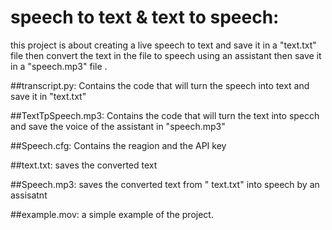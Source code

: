 # speech to text & text to speech:
this project is about creating a live speech to text and save it in a "text.txt" file then convert the text in the file to speech using an assistant then save it in a "speech.mp3" file . 



##transcript.py:
 Contains the code that will turn the speech into text and save it in "text.txt"
 
 
##TextTpSpeech.mp3:
 Contains the code that will turn the text into specch and save the voice of the assistant in "speech.mp3"
 
 
##Speech.cfg:
 Contains the reagion and the API key 
 
 
 ##text.txt:
 saves the converted text 
 
 
 ##Speech.mp3:
 saves the converted text from " text.txt" into speech by an assisatnt 
 
 
  ##example.mov: a simple example of the project.

